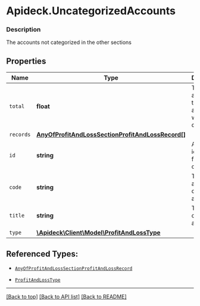 # Apideck.UncategorizedAccounts

### Description

The accounts not categorized in the other sections

## Properties
Name | Type | Description | Notes
------------ | ------------- | ------------- | -------------
`total` | **float** | The aggregated total of all accounts within this category. | 
`records` | [**AnyOfProfitAndLossSectionProfitAndLossRecord[]**](AnyOfProfitAndLossSectionProfitAndLossRecord.md) |  | 
`id` | **string** | A unique identifier for an object. | [optional] 
`code` | **string** | The account code of the account | [optional] 
`title` | **string** | The name of the account. | [optional] 
`type` | [**\Apideck\Client\Model\ProfitAndLossType**](ProfitAndLossType.md) |  | [optional] 





## Referenced Types:

* [`AnyOfProfitAndLossSectionProfitAndLossRecord`](AnyOfProfitAndLossSectionProfitAndLossRecord.md)



* [`ProfitAndLossType`](ProfitAndLossType.md)

---

[[Back to top]](#) [[Back to API list]](../../../../README.md#documentation-for-api-endpoints) [[Back to README]](../../../../README.md)


